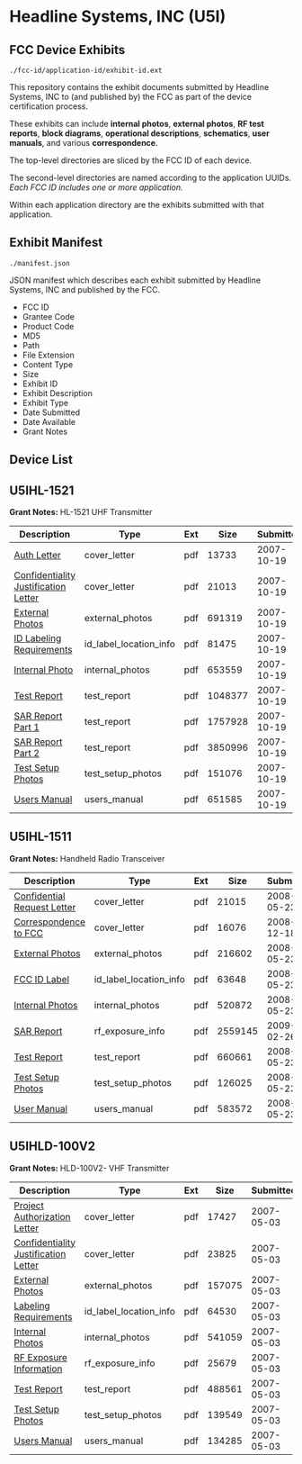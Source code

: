 # Headline Systems, INC (U5I)
## FCC Device Exhibits

```
./fcc-id/application-id/exhibit-id.ext
```

This repository contains the exhibit documents submitted by Headline Systems, INC to (and published by) the FCC as part of the device certification process.

These exhibits can include **internal photos**, **external photos**, **RF test reports**, **block diagrams**, **operational descriptions**, **schematics**, **user manuals**, and various **correspondence**.

The top-level directories are sliced by the FCC ID of each device.

The second-level directories are named according to the application UUIDs. *Each FCC ID includes one or more application.*

Within each application directory are the exhibits submitted with that application. 

## Exhibit Manifest

```
./manifest.json
```

JSON manifest which describes each exhibit submitted by Headline Systems, INC and published by the FCC.

- FCC ID
- Grantee Code
- Product Code
- MD5
- Path
- File Extension
- Content Type
- Size
- Exhibit ID
- Exhibit Description
- Exhibit Type
- Date Submitted
- Date Available
- Grant Notes

## Device List
## U5IHL-1521
**Grant Notes:** HL-1521 UHF Transmitter

| Description | Type | Ext | Size | Submitted | Available |
| ----------- | ---- | --- | ---- | --------- | --------- |
| [Auth Letter](U5IHL-1521/cf1dffed07f79761360ccdfc5b699e3e/857042.pdf) | cover_letter | pdf | 13733 | 2007-10-19 | 2007-10-19 |
| [Confidentiality Justification Letter](U5IHL-1521/cf1dffed07f79761360ccdfc5b699e3e/856498.pdf) | cover_letter | pdf | 21013 | 2007-10-19 | 2007-10-19 |
| [External Photos](U5IHL-1521/cf1dffed07f79761360ccdfc5b699e3e/857041.pdf) | external_photos | pdf | 691319 | 2007-10-19 | 2007-10-19 |
| [ID Labeling Requirements](U5IHL-1521/cf1dffed07f79761360ccdfc5b699e3e/857040.pdf) | id_label_location_info | pdf | 81475 | 2007-10-19 | 2007-10-19 |
| [Internal Photo](U5IHL-1521/cf1dffed07f79761360ccdfc5b699e3e/857039.pdf) | internal_photos | pdf | 653559 | 2007-10-19 | 2007-10-19 |
| [Test Report](U5IHL-1521/cf1dffed07f79761360ccdfc5b699e3e/857034.pdf) | test_report | pdf | 1048377 | 2007-10-19 | 2007-10-19 |
| [SAR Report Part 1](U5IHL-1521/cf1dffed07f79761360ccdfc5b699e3e/857048.pdf) | test_report | pdf | 1757928 | 2007-10-19 | 2007-10-19 |
| [SAR Report Part 2](U5IHL-1521/cf1dffed07f79761360ccdfc5b699e3e/857049.pdf) | test_report | pdf | 3850996 | 2007-10-19 | 2007-10-19 |
| [Test Setup Photos](U5IHL-1521/cf1dffed07f79761360ccdfc5b699e3e/857050.pdf) | test_setup_photos | pdf | 151076 | 2007-10-19 | 2007-10-19 |
| [Users Manual](U5IHL-1521/cf1dffed07f79761360ccdfc5b699e3e/857033.pdf) | users_manual | pdf | 651585 | 2007-10-19 | 2007-10-19 |
## U5IHL-1511
**Grant Notes:** Handheld Radio Transceiver

| Description | Type | Ext | Size | Submitted | Available |
| ----------- | ---- | --- | ---- | --------- | --------- |
| [Confidential Request Letter](U5IHL-1511/e63d5155af7649f9de26beef30527a7a/945516.pdf) | cover_letter | pdf | 21015 | 2008-05-23 | 2008-05-23 |
| [Correspondence to FCC](U5IHL-1511/e63d5155af7649f9de26beef30527a7a/1046628.pdf) | cover_letter | pdf | 16076 | 2008-12-18 | 2008-05-23 |
| [External Photos](U5IHL-1511/e63d5155af7649f9de26beef30527a7a/945515.pdf) | external_photos | pdf | 216602 | 2008-05-23 | 2008-05-23 |
| [FCC ID Label](U5IHL-1511/e63d5155af7649f9de26beef30527a7a/945514.pdf) | id_label_location_info | pdf | 63648 | 2008-05-23 | 2008-05-23 |
| [Internal Photos](U5IHL-1511/e63d5155af7649f9de26beef30527a7a/945513.pdf) | internal_photos | pdf | 520872 | 2008-05-23 | 2008-05-23 |
| [SAR Report](U5IHL-1511/e63d5155af7649f9de26beef30527a7a/1073333.pdf) | rf_exposure_info | pdf | 2559145 | 2009-02-26 | 2008-05-23 |
| [Test Report](U5IHL-1511/e63d5155af7649f9de26beef30527a7a/945508.pdf) | test_report | pdf | 660661 | 2008-05-23 | 2008-05-23 |
| [Test Setup Photos](U5IHL-1511/e63d5155af7649f9de26beef30527a7a/945507.pdf) | test_setup_photos | pdf | 126025 | 2008-05-23 | 2008-05-23 |
| [User Manual](U5IHL-1511/e63d5155af7649f9de26beef30527a7a/945506.pdf) | users_manual | pdf | 583572 | 2008-05-23 | 2008-05-23 |
## U5IHLD-100V2
**Grant Notes:** HLD-100V2- VHF Transmitter

| Description | Type | Ext | Size | Submitted | Available |
| ----------- | ---- | --- | ---- | --------- | --------- |
| [Project Authorization Letter](U5IHLD-100V2/a47d13b972b2b3d133696e7d3a6d2d42/788210.pdf) | cover_letter | pdf | 17427 | 2007-05-03 | 2007-05-03 |
| [Confidentiality Justification Letter](U5IHLD-100V2/a47d13b972b2b3d133696e7d3a6d2d42/788211.pdf) | cover_letter | pdf | 23825 | 2007-05-03 | 2007-05-03 |
| [External Photos](U5IHLD-100V2/a47d13b972b2b3d133696e7d3a6d2d42/788207.pdf) | external_photos | pdf | 157075 | 2007-05-03 | 2007-05-03 |
| [Labeling Requirements](U5IHLD-100V2/a47d13b972b2b3d133696e7d3a6d2d42/788206.pdf) | id_label_location_info | pdf | 64530 | 2007-05-03 | 2007-05-03 |
| [Internal Photos](U5IHLD-100V2/a47d13b972b2b3d133696e7d3a6d2d42/788205.pdf) | internal_photos | pdf | 541059 | 2007-05-03 | 2007-05-03 |
| [RF Exposure Information](U5IHLD-100V2/a47d13b972b2b3d133696e7d3a6d2d42/788209.pdf) | rf_exposure_info | pdf | 25679 | 2007-05-03 | 2007-05-03 |
| [Test Report](U5IHLD-100V2/a47d13b972b2b3d133696e7d3a6d2d42/788201.pdf) | test_report | pdf | 488561 | 2007-05-03 | 2007-05-03 |
| [Test Setup Photos](U5IHLD-100V2/a47d13b972b2b3d133696e7d3a6d2d42/788208.pdf) | test_setup_photos | pdf | 139549 | 2007-05-03 | 2007-05-03 |
| [Users Manual](U5IHLD-100V2/a47d13b972b2b3d133696e7d3a6d2d42/788200.pdf) | users_manual | pdf | 134285 | 2007-05-03 | 2007-05-03 |
